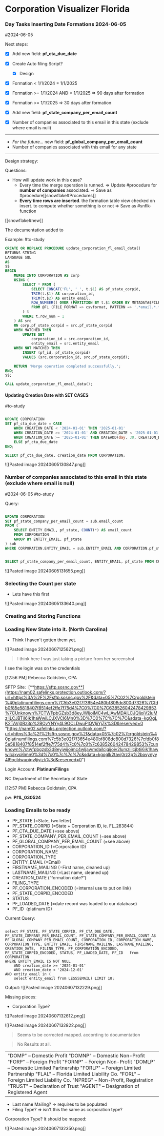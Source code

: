 

# Corporation Visualizer Florida

### Day Tasks Inserting Date Formations 2024-06-05
#2024-06-05

Next steps:

- [x] Add new field: **pf_cta_due_date**
- [x] Create Auto filing Script?
	- [x] Design
- [x] Formation < 1/1/2024 = 1/1/2025
- [x] Formation >= 1/1/2024 AND < 1/1/2025 => 90 days after formation
- [x]  Formation >= 1/1/2025 => 30 days after formation

- [x] Add new field: **pf_state_company_per_email_count**

- [x] Number of companies associated to this email in this state (exclude where email is null)

---

- _For the future…_ new field: **pf_global_company_per_email_count**
- Number of companies associated with this email for any state

---
Design strategy:

Questions:
- How will update work in this case?
	- Every time the merge operation is runned. => Update #procedure for **number of companies** associated. => Save as #procedure[[snowflake#Procedures]]
	- **Every time rows are inserted**. the formation table view checked on insert. to compute whether something is or not => Save as #snflk-function 

[[snowflake#new]]


The documentation added to 

Example: 
#to-study 

```sql
CREATE OR REPLACE PROCEDURE update_corporation_fl_email_data()
RETURNS STRING
LANGUAGE SQL
AS
$$
BEGIN
    MERGE INTO CORPORATION AS corp
    USING (  
        SELECT * FROM (
            SELECT CONCAT('FL', '_', t.$1) AS pf_state_corpid,
            TRIM(t.$1) AS corporation_id,
            TRIM(t.$2) AS entity_email,
            ROW_NUMBER() OVER (PARTITION BY t.$1 ORDER BY METADATA$FILE_ROW_NUMBER DESC) AS row_num
            FROM @FL (FILE_FORMAT => csvformat, PATTERN => '.*email.*.*txt.*') AS t
        ) t 
        WHERE t.row_num = 1
    ) AS src
    ON corp.pf_state_corpid = src.pf_state_corpid
    WHEN MATCHED THEN
        UPDATE SET
            corporation_id = src.corporation_id,
            entity_email = src.entity_email 
    WHEN NOT MATCHED THEN
        INSERT (pf_id, pf_state_corpid)
        VALUES (src.corporation_id, src.pf_state_corpid);
    
    RETURN 'Merge operation completed successfully.';
END;
$$;
```


```sql
CALL update_corporation_fl_email_data();
```

#### Updating Creation Date with SET CASES
#to-study 

```sql

UPDATE CORPORATION
SET pf_cta_due_date = CASE
    WHEN CREATION_DATE < '2024-01-01' THEN '2025-01-01' 
    WHEN CREATION_DATE >= '2024-01-01' AND CREATION_DATE < '2025-01-01' THEN DATEADD(day, 90, CREATION_DATE) 
    WHEN CREATION_DATE >= '2025-01-01' THEN DATEADD(day, 30, CREATION_DATE) 
    ELSE pf_cta_due_date 
END;

SELECT pf_cta_due_date, creation_date FROM CORPORATION;
```


![[Pasted image 20240605130847.png]]
### Number of companies associated to this email in this state (exclude where email is null)
#2024-06-05 #to-study



Query:

```sql

UPDATE CORPORATION
SET pf_state_company_per_email_count = sub.email_count
FROM (
    SELECT ENTITY_EMAIL, pf_state, COUNT(*) AS email_count
    FROM CORPORATION
    GROUP BY ENTITY_EMAIL, pf_state
) sub
WHERE CORPORATION.ENTITY_EMAIL = sub.ENTITY_EMAIL AND CORPORATION.pf_state = sub.pf_state;
```



```sql

SELECT pf_state_company_per_email_count, ENTITY_EMAIL, pf_state FROM CORPORATION;
```


![[Pasted image 20240605131655.png]]

### Selecting the Count per state


- Lets have this first

![[Pasted image 20240605133640.png]]


### Creating and Storing Functions



### Loading New State into it.  (North Carolina)

- Think I haven't gotten them yet.

![[Pasted image 20240607125621.png]]

> I think here I was just taking a picture from her screenshot

I see the login was on the credentials

[12:56 PM] Rebecca Goldstein, CPA

SFTP Site:  [**https://sftp.sosnc.gov**](https://nam02.safelinks.protection.outlook.com/?url=https%3A%2F%2Fsftp.sosnc.gov%2F&data=05%7C02%7Crgoldstein%40platinumfilings.com%7C5b3e02f7f3654e480bf808dc800d7326%7Cfdb0f85e5818407f8514ef2ffe7f75d4%7C0%7C0%7C638526042478429853%7CUnknown%7CTWFpbGZsb3d8eyJWIjoiMC4wLjAwMDAiLCJQIjoiV2luMzIiLCJBTiI6Ik1haWwiLCJXVCI6Mn0%3D%7C0%7C%7C%7C&sdata=kgOgLK2TAVj0Rz3p%2BOvYNYy4L9OCLDwuPIQVljiYjZk%3D&reserved=0 "https://nam02.safelinks.protection.outlook.com/?url=https%3a%2f%2fsftp.sosnc.gov%2f&data=05%7c02%7crgoldstein%40platinumfilings.com%7c5b3e02f7f3654e480bf808dc800d7326%7cfdb0f85e5818407f8514ef2ffe7f75d4%7c0%7c0%7c638526042478429853%7cunknown%7ctwfpbgzsb3d8eyjwijoimc4wljawmdailcjqijoiv2lumziilcjbtii6ik1hawwilcjxvci6mn0%3d%7c0%7c%7c%7c&sdata=kgoglk2tavj0rz3p%2bovynyy4l9ocldwupiqvljiyjzk%3d&reserved=0")

Login Account: **PlatinumFilings**

NC Department of the Secretary of State

[12:57 PM] Rebecca Goldstein, CPA

pw: **Pf1L_030524**

### Loading Emails to be ready


- PF_STATE (=State, two letter)
- PF_STATE_CORPID (=State + Corporation ID, ie. FL_283844)
- PF_CTA_DUE_DATE (=see above)
- PF_STATE_COMPANY_PER_EMAIL_COUNT (=see above)
- PF_GLOBAL_COMPANY_PER_EMAIL_COUNT (=see above)
- CORPORATION_ID (=Corporation ID)
- CORPORATION_NAME
- CORPORATION_TYPE
- ENTITY_EMAIL (=Email)
- FIRSTNAME_MAILING (=First name, cleaned up)
- LASTNAME_MAILING (=Last name, cleaned up)
- CREATION_DATE (“formation date?”)
- FILING_TYPE
- PF_CORPORATION_ENCODED (=internal use to put on link)
- PF_STATE_CORPID_ENCODED
- STATUS
- PF_LOADED_DATE (=date record was loaded to our database)
- PF_ID  (platinum ID)



Current Query:

```

select PF_STATE, PF_STATE_CORPID, PF_CTA_DUE_DATE, PF_STATE_COMPANY_PER_EMAIL_COUNT, PF_STATE_COMPANY_PER_EMAIL_COUNT AS PF_GLOBAL_COMPANY_PER_EMAIL_COUNT, CORPORATION_ID, CORPORATION_NAME, CORPORATION_TYPE, ENTITY_EMAIL, FIRSTNAME_MAILING, LASTNAME_MAILING, CREATION_DATE,  FILING_TYPE, PF_CORPORATION_ENCODED, PF_STATE_CORPID_ENCODED, STATUS, PF_LOADED_DATE, PF_ID   from CORPORATION
WHERE ENTITY_EMAIL IS NOT NULL
    AND creation_date >= '2024-01-01'
    AND creation_date < '2024-12-01' 
AND entity_email in (
    select entity_email from LESS5EMAIL) LIMIT 10;
```

Output:
![[Pasted image 20240607132229.png]]

Missing pieces:
- Corporation Type?

![[Pasted image 20240607132612.png]]

![[Pasted image 20240607132822.png]]
> Seems to be corrected mapped. according to documentation


> No Results at all.

|   |
|---|
|"DOMP" – Domestic Profit "DOMNP" – Domestic Non-Profit "FORP" – Foreign Profit "FORNP" – Foreign Non-Profit "DOMLP" – Domestic Limited Partnership "FORLP" – Foreign Limited Partnership "FLAL" – Florida Limited Liability Co. "FORL" – Foreign Limited Liability Co. "NPREG" – Non-Profit, Registration "TRUST" – Declaration of Trust "AGENT" – Designation of Registered Agent|

- Last name Mailing? => requires to be populated
- Filing Type? => isn't this the same as corporation type?

Corporation Type? 
It should be mapped:

![[Pasted image 20240607132350.png]]